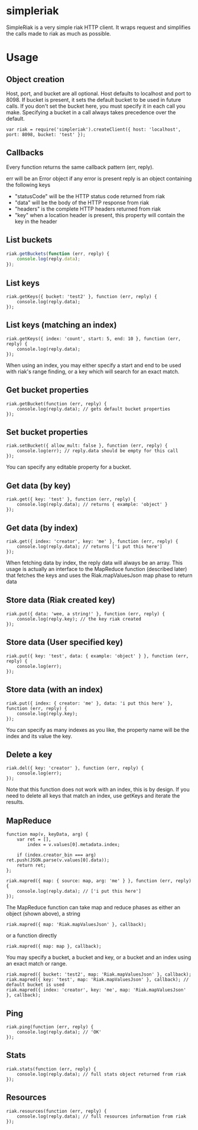 simpleriak
==========

SimpleRiak is a very simple riak HTTP client. It wraps request and simplifies the calls made to riak as much as possible.

Usage
=====

Object creation
---------------

Host, port, and bucket are all optional. Host defaults to localhost and port to 8098.
If bucket is present, it sets the default bucket to be used in future calls. If you don't set the
bucket here, you must specify it in each call you make. Specifying a bucket in a call always takes
precedence over the default.

    var riak = require('simpleriak').createClient({ host: 'localhost', port: 8098, bucket: 'test' });

Callbacks
---------

Every function returns the same callback pattern (err, reply).

err will be an Error object if any error is present
reply is an object containing the following keys
* "statusCode" will be the HTTP status code returned from riak
* "data" will be the body of the HTTP response from riak
* "headers" is the complete HTTP headers returned from riak
* "key" when a location header is present, this property will contain the key in the header

List buckets
------------

```javascript
riak.getBuckets(function (err, reply) {
    console.log(reply.data);
});
```

List keys
---------

    riak.getKeys({ bucket: 'test2' }, function (err, reply) {
        console.log(reply.data);
    });

List keys (matching an index)
-----------------------------

    riak.getKeys({ index: 'count', start: 5, end: 10 }, function (err, reply) {
        console.log(reply.data);
    });

When using an index, you may either specify a start and end to be used with riak's range finding, or
a key which will search for an exact match.

Get bucket properties
---------------------

    riak.getBucket(function (err, reply) {
        console.log(reply.data); // gets default bucket properties
    });

Set bucket properties
---------------------

    riak.setBucket({ allow_mult: false }, function (err, reply) {
        console.log(err); // reply.data should be empty for this call
    });

You can specify any editable property for a bucket.

Get data (by key)
-----------------

    riak.get({ key: 'test' }, function (err, reply) {
        console.log(reply.data); // returns { example: 'object' }
    });

Get data (by index)
-------------------

    riak.get({ index: 'creator', key: 'me' }, function (err, reply) {
        console.log(reply.data); // returns ['i put this here']
    });

When fetching data by index, the reply data will always be an array. This usage is actually an interface to the MapReduce
function (described later) that fetches the keys and uses the Riak.mapValuesJson map phase to return data

Store data (Riak created key)
-----------------------------

    riak.put({ data: 'wee, a string!' }, function (err, reply) {
        console.log(reply.key); // the key riak created
    });


Store data (User specified key)
-------------------------------

    riak.put({ key: 'test', data: { example: 'object' } }, function (err, reply) {
        console.log(err);
    });

Store data (with an index)
--------------------------

    riak.put({ index: { creator: 'me' }, data: 'i put this here' }, function (err, reply) {
        console.log(reply.key);
    });

You can specify as many indexes as you like, the property name will be the index and its value the key.

Delete a key
------------

    riak.del({ key: 'creator' }, function (err, reply) {
        console.log(err);
    });

Note that this function does not work with an index, this is by design. If you need to delete all keys
that match an index, use getKeys and iterate the results.

MapReduce
---------

    function map(v, keyData, arg) {
        var ret = [],
            index = v.values[0].metadata.index;

        if (index.creator_bin === arg) ret.push(JSON.parse(v.values[0].data));
        return ret;
    };

    riak.mapred({ map: { source: map, arg: 'me' } }, function (err, reply) {
        console.log(reply.data); // ['i put this here']
    });

The MapReduce function can take map and reduce phases as either an object (shown above), a string

    riak.mapred({ map: 'Riak.mapValuesJson' }, callback);

or a function directly

    riak.mapred({ map: map }, callback);

You may specify a bucket, a bucket and key, or a bucket and an index using an exact match or range.

    riak.mapred({ bucket: 'test2', map: 'Riak.mapValuesJson' }, callback);
    riak.mapred({ key: 'test', map: 'Riak.mapValuesJson' }, callback); // default bucket is used
    riak.mapred({ index: 'creator', key: 'me', map: 'Riak.mapValuesJson' }, callback);

Ping
----

    riak.ping(function (err, reply) {
        console.log(reply.data); // 'OK'
    });

Stats
-----

    riak.stats(function (err, reply) {
        console.log(reply.data); // full stats object returned from riak
    });

Resources
---------

    riak.resources(function (err, reply) {
        console.log(reply.data); // full resources information from riak
    });
